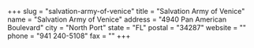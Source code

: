 +++
slug = "salvation-army-of-venice"
title = "Salvation Army of Venice"
name = "Salvation Army of Venice"
address = "4940 Pan American Boulevard"
city = "North Port"
state = "FL"
postal = "34287"
website = ""
phone = "941 240-5108"
fax = ""
+++

